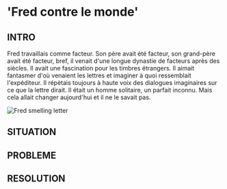 # 'Fred contre le monde'

## INTRO

Fred travaillais comme facteur. Son père avait été facteur, son grand-père avait été facteur, bref, il venait d'une longue dynastie de facteurs après des siècles. Il avait une fascination pour les timbres étrangers. Il aimait fantasmer d'où venaient les lettres et imaginer à quoi ressemblait l'expéditeur. Il répètais toujours à haute voix des dialogues imaginaires sur ce que la lettre dirait. Il était un homme solitaire, un parfait inconnu. Mais cela allait changer aujourd'hui et il ne le savait pas.

![Fred smelling letter](https://i.redd.it/ocq3iyp7xkgz.jpg)

## SITUATION

## PROBLEME

## RESOLUTION
